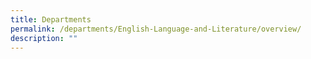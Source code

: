 ```yaml
---
title: Departments
permalink: /departments/English-Language-and-Literature/overview/
description: ""
---
```


